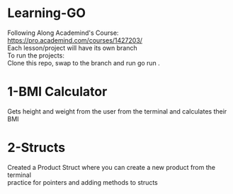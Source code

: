 # Learning-GO

Following Along Academind's Course: <br>
https://pro.academind.com/courses/1427203/<br>
Each lesson/project will have its own branch<br>
To run the projects:<br>
Clone this repo, swap to the branch and run go run . <br>

# 1-BMI Calculator
Gets height and weight from the user from the terminal and calculates their BMI<br>

# 2-Structs 
Created a Product Struct where you can create a new product from the terminal <br>
practice for pointers and adding methods to structs <br>


